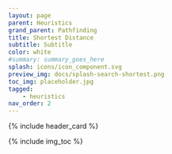 ```yaml
---
layout: page
parent: Heuristics
grand_parent: Pathfinding
title: Shortest Distance
subtitle: Subtitle
color: white
#summary: summary_goes_here
splash: icons/icon_component.svg
preview_img: docs/splash-search-shortest.png
toc_img: placeholder.jpg
tagged: 
    - heuristics
nav_order: 2
---
```


{% include header_card %}

{% include img_toc %}
